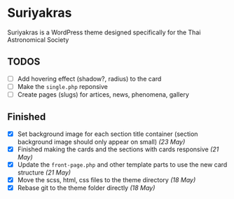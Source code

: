 # Suriyakras

Suriyakras is a WordPress theme designed specifically for the Thai Astronomical Society

## TODOS

- [ ] Add hovering effect (shadow?, radius) to the card
- [ ] Make the `single.php` reponsive
- [ ] Create pages (slugs) for artices, news, phenomena, gallery

## Finished

- [x] Set background image for each section title container (section background image should only appear on small) *(23 May)*
- [x] Finished making the cards and the sections with cards responsive *(21 May)*
- [x] Update the `front-page.php` and other template parts to use the new card structure *(21 May)*
- [x] Move the scss, html, css files to the theme directory *(18 May)*
- [x] Rebase git to the theme folder directly *(18 May)*
